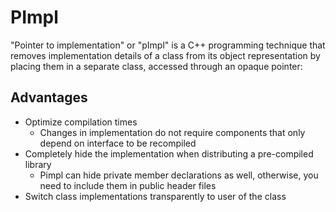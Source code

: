 # PImpl

"Pointer to implementation" or "pImpl" is a C++ programming technique that
removes implementation details of a class from its object representation by placing them in a separate class, accessed through an opaque pointer:

## Advantages
* Optimize compilation times
    - Changes in implementation do not require components that only depend on interface to be recompiled
* Completely hide the implementation when distributing a pre-compiled library
    - Pimpl can hide private member declarations as well, otherwise, you need to include them in public header files
* Switch class implementations transparently to user of the class
